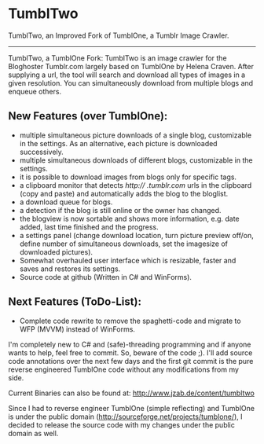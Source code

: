 # TumblTwo
TumblTwo, an Improved Fork of TumblOne, a Tumblr Image Crawler.
___
TumblTwo, a TumblOne Fork:
TumblTwo is an image crawler for the Bloghoster Tumblr.com largely
based on TumblOne by Helena Craven. After supplying a url, the tool 
will search and download all types of images in a given resolution.
You can simultaneously download from multiple blogs and enqueue others. 

## New Features (over TumblOne):
* multiple simultaneous picture downloads of a single blog, customizable in the settings. As an alternative, each picture is downloaded successively.
* multiple simultaneous downloads of different blogs, customizable in the settings.
* it is possible to download images from blogs only for specific tags.
* a clipboard monitor that detects *http:// .tumblr.com* urls in the clipboard (copy and paste) and automatically adds the blog to the bloglist.
* a download queue for blogs.
* a detection if the blog is still online or the owner has changed.
* the blogview is now sortable and shows more information, e.g. date added, last time finished and the progress.
* a settings panel (change download location, turn picture preview off/on, define number of simultaneous downloads, set the imagesize of downloaded pictures).
* Somewhat overhauled user interface which is resizable, faster and saves and restores its settings.
* Source code at github (Written in C# and WinForms).

## Next Features (ToDo-List):

* Complete code rewrite to remove the spaghetti-code and migrate to WFP (MVVM) instead of WinForms.

I'm completely new to C# and (safe)-threading programming and if anyone 
wants to help, feel free to commit. So, beware of the code ;). I'll add
source code annotations over the next few days and the first git commit is
the pure reverse engineered TumblOne code without any modifications from my
side.

Current Binaries can also be found at: http://www.jzab.de/content/tumbltwo

Since I had to reverse engineer TumblOne (simple reflecting) and TumblOne
is under the public domain (http://sourceforge.net/projects/tumblone/), I
decided to release the source code with my changes under the public domain
as well.
